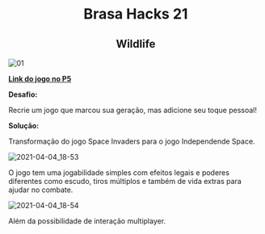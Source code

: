 <h1 align="center">
    Brasa Hacks 21
</h1>

<h2 align="center">
    Wildlife
</h2>

![01](https://user-images.githubusercontent.com/69746232/113522386-7665e180-9576-11eb-9e31-6a084e1e54aa.png)


<p>
    <a href="https://editor.p5js.org/fabricio.r.passos/sketches/PDCvAm03P" target="_blank"><b>Link do jogo no P5</b></a>
</p>

<div>
    <p>
        <strong>
            Desafio:
        </strong>
    </p>

   <p>
        Recrie um jogo que marcou sua geração, mas adicione seu toque pessoal!
   </p>

   <p>
        <strong>
            Solução:
        </strong>
   </p>

   <p>
       Transformação do jogo Space Invaders para o jogo Independende Space. 
   </p>


![2021-04-04_18-53](https://user-images.githubusercontent.com/69746232/113522491-30f5e400-9577-11eb-93f1-a30c313ceb93.png)

   <p>
        O jogo tem uma jogabilidade simples com efeitos legais e poderes diferentes como escudo, tiros múltiplos e também de vida extras para ajudar no combate.
   </p>

![2021-04-04_18-54](https://user-images.githubusercontent.com/69746232/113522499-410dc380-9577-11eb-9bec-c3b7adad0271.png)

   <p>
        Além da possibilidade de interação multiplayer.
   </p>
</div>
